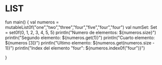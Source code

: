 # LIST
fun main() {
    val numeros = mutableList0f("one","two","three","four","five","four","four")
    val numSet: Set<Int> = set0f(0, 1, 2, 3, 4, 5, 5)
    println("Numero de elementos: ${numeros.size}")
    println("Segundo elemento: ${numeros.get(1)}")
    println("Cuarto elemento: ${numeros [3]}")
    println("Ultimo elemento:  ${numeros.get(numeros.size - 1)}")
    println("Index del elemento \"four\":  ${numeros.index0f("four")}")
    
}
